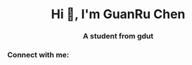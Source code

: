 <h1 align="center">Hi 👋, I'm GuanRu Chen</h1>
<h3 align="center">A student from gdut</h3>

<h3 align="left">Connect with me:</h3>
<p align="left">
</p>

